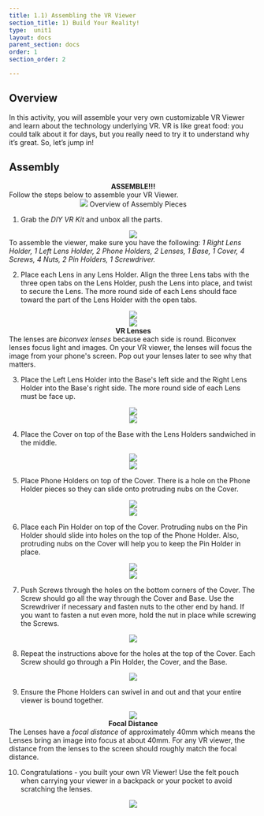 ```yaml
---
title: 1.1) Assembling the VR Viewer
section_title: 1) Build Your Reality!
type:  unit1
layout: docs
parent_section: docs
order: 1
section_order: 2

---
```


## Overview

In this activity, you will assemble your very own customizable VR Viewer and learn about the technology underlying VR. VR is like great food: you could talk about it for days, but you really need to try it to understand why it’s great. So, let’s jump in!

## Assembly
<div class="alert_green">
  <div style="text-align:center">
  	<strong>ASSEMBLE!!!</strong>
  </div> 
  Follow the steps below to assemble your VR Viewer.
</div>

<div style="text-align:center">
	<img src="/images/techsummer/Unit1/FinalizedImages800x600/PartsOverView.png">
	Overview of Assembly Pieces
</div>

1. Grab the <i>DIY VR Kit</i> and unbox all the parts.
<div style="text-align:center">
	<img src="/images/techsummer/Unit1/Gifs/unbox.gif">
</div>
To assemble the viewer, make sure you have the following: <i>1 Right Lens Holder, 1 Left Lens Holder, 2 Phone Holders, 2 Lenses, 1 Base, 1 Cover, 4 Screws, 4 Nuts, 2 Pin Holders, 1 Screwdriver.</i>

2. Place each Lens in any Lens Holder.  Align the three Lens tabs with the three open tabs on the Lens Holder, push the Lens into place, and twist to secure the Lens.  The more round side of each Lens should face toward the part of the Lens Holder with the open tabs.
<div style="text-align:center">
	<img src="/images/techsummer/Unit1/FinalizedImages800x600/2-1-1.png">
</div>
<div style="text-align:center">
	<img src="/images/techsummer/Unit1/FinalizedImages800x600/2-1-2.png">
</div>
<div class="alert_yellow">
  <div style="text-align:center">
  	<strong>VR Lenses</strong>
  </div> 
  The lenses are <i>biconvex lenses</i> because each side is round. Biconvex lenses focus light and images.  On your VR viewer, the lenses will focus the image from your phone's screen.  Pop out your lenses later to see why that matters.
</div>

3. Place the Left Lens Holder into the Base's left side and the Right Lens Holder into the Base's right side. The more round side of each Lens must be face up.
<div style="text-align:center">
	<img src="/images/techsummer/Unit1/FinalizedImages800x600/2-2-1.png">
</div>
<div style="text-align:center">
	<img src="/images/techsummer/Unit1/FinalizedImages800x600/2-2-2.png">
</div>

4. Place the Cover on top of the Base with the Lens Holders sandwiched in the middle.
<div style="text-align:center">
	<img src="/images/techsummer/Unit1/FinalizedImages800x600/2-3-3.png">
</div>
<div style="text-align:center">
	<img src="/images/techsummer/Unit1/FinalizedImages800x600/2-4-final.png">
</div>

5. Place Phone Holders on top of the Cover. There is a hole on the Phone Holder pieces so they can slide onto protruding nubs on the Cover.
<div style="text-align:center">
	<img src="/images/techsummer/Unit1/FinalizedImages800x600/2-4-1.png">
</div>
<div style="text-align:center">
	<img src="/images/techsummer/Unit1/FinalizedImages800x600/2-4-2.png">
</div>

6. Place each Pin Holder on top of the Cover. Protruding nubs on the Pin Holder should slide into holes on the top of the Phone Holder. Also, protruding nubs on the Cover will help you to keep the Pin Holder in place.
<div style="text-align:center">
	<img src="/images/techsummer/Unit1/FinalizedImages800x600/2-5-1.png">
</div>
<div style="text-align:center">
	<img src="/images/techsummer/Unit1/FinalizedImages800x600/2-5-2.png">
</div>

7. Push Screws through the holes on the bottom corners of the Cover. The Screw should go all the way through the Cover and Base. Use the Screwdriver if necessary and fasten nuts to the other end by hand.  If you want to fasten a nut even more, hold the nut in place while screwing the Screws.
<div style="text-align:center">
	<img src="/images/techsummer/Unit1/FinalizedImages800x600/2-6.png">
</div>

8. Repeat the instructions above for the holes at the top of the Cover. Each Screw should go through a Pin Holder, the Cover, and the Base.
<div style="text-align:center">
	<img src="/images/techsummer/Unit1/FinalizedImages800x600/2-7.png">
</div>

9. Ensure the Phone Holders can swivel in and out and that your entire viewer is bound together.
<div style="text-align:center">
	<img src="/images/techsummer/Unit1/FinalizedImages800x600/2_7_5.png">
</div>
<div class="alert_yellow">
  <div style="text-align:center">
  	<strong>Focal Distance</strong>
  </div> 
  The Lenses have a <i>focal distance</i> of approximately 40mm which means the Lenses bring an image into focus at about 40mm.  For any VR viewer, the distance from the lenses to the screen should roughly match the focal distance. 
</div>

10. Congratulations - you built your own VR Viewer!  Use the felt pouch when carrying your viewer in a backpack or your pocket to avoid scratching the lenses.
<div style="text-align:center">
	<img src="/images/techsummer/Unit1/Gifs/AssemblyGif.gif">
</div>
